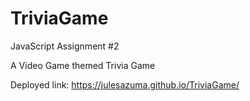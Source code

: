 # TriviaGame
JavaScript Assignment #2

A Video Game themed Trivia Game

Deployed link: https://julesazuma.github.io/TriviaGame/
